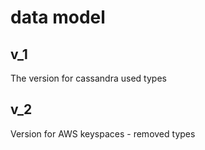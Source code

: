# data model

## v_1 

The version for cassandra used types

## v_2

Version for AWS keyspaces - removed types